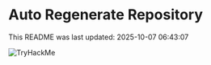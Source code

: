 # Auto Regenerate Repository

This README was last updated: 2025-10-07 06:43:07

 ![TryHackMe](https://tryhackme.com/badge/533634)